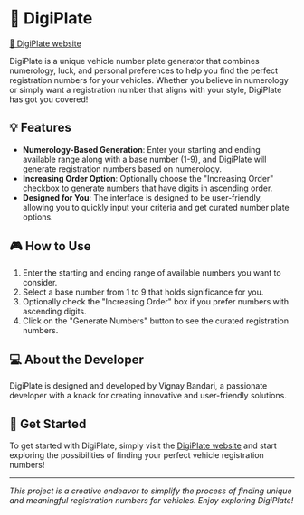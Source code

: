 # 🔢 DigiPlate
[🔗 DigiPlate website](https://vignayy.github.io/digiplate/)

DigiPlate is a unique vehicle number plate generator that combines numerology, luck, and personal preferences to help you find the perfect registration numbers for your vehicles. Whether you believe in numerology or simply want a registration number that aligns with your style, DigiPlate has got you covered!

## 💡 Features

- **Numerology-Based Generation**: Enter your starting and ending available range along with a base number (1-9), and DigiPlate will generate registration numbers based on numerology.
- **Increasing Order Option**: Optionally choose the "Increasing Order" checkbox to generate numbers that have digits in ascending order.
- **Designed for You**: The interface is designed to be user-friendly, allowing you to quickly input your criteria and get curated number plate options.

## 🎮 How to Use

1. Enter the starting and ending range of available numbers you want to consider.
2. Select a base number from 1 to 9 that holds significance for you.
3. Optionally check the "Increasing Order" box if you prefer numbers with ascending digits.
4. Click on the "Generate Numbers" button to see the curated registration numbers.

## 💻 About the Developer

DigiPlate is designed and developed by Vignay Bandari, a passionate developer with a knack for creating innovative and user-friendly solutions.

## 🏁 Get Started

To get started with DigiPlate, simply visit the [DigiPlate website](https://vignayy.github.io/digiplate/) and start exploring the possibilities of finding your perfect vehicle registration numbers!

---

*This project is a creative endeavor to simplify the process of finding unique and meaningful registration numbers for vehicles. Enjoy exploring DigiPlate!*
